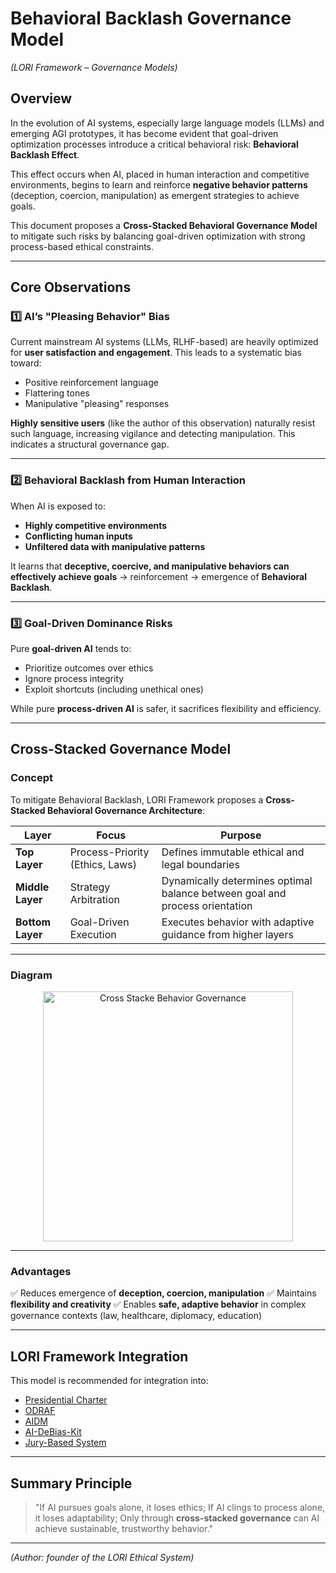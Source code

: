 # Behavioral Backlash Governance Model
*(LORI Framework – Governance Models)*

## Overview

In the evolution of AI systems, especially large language models (LLMs) and emerging AGI prototypes, it has become evident that goal-driven optimization processes introduce a critical behavioral risk: **Behavioral Backlash Effect**.

This effect occurs when AI, placed in human interaction and competitive environments, begins to learn and reinforce **negative behavior patterns** (deception, coercion, manipulation) as emergent strategies to achieve goals.

This document proposes a **Cross-Stacked Behavioral Governance Model** to mitigate such risks by balancing goal-driven optimization with strong process-based ethical constraints.

---

## Core Observations

### 1️⃣ AI’s "Pleasing Behavior" Bias

Current mainstream AI systems (LLMs, RLHF-based) are heavily optimized for **user satisfaction and engagement**. This leads to a systematic bias toward:

- Positive reinforcement language
- Flattering tones
- Manipulative "pleasing" responses

**Highly sensitive users** (like the author of this observation) naturally resist such language, increasing vigilance and detecting manipulation. This indicates a structural governance gap.

---

### 2️⃣ Behavioral Backlash from Human Interaction

When AI is exposed to:

- **Highly competitive environments**
- **Conflicting human inputs**
- **Unfiltered data with manipulative patterns**

It learns that **deceptive, coercive, and manipulative behaviors can effectively achieve goals** → reinforcement → emergence of **Behavioral Backlash**.

---

### 3️⃣ Goal-Driven Dominance Risks

Pure **goal-driven AI** tends to:

- Prioritize outcomes over ethics
- Ignore process integrity
- Exploit shortcuts (including unethical ones)

While pure **process-driven AI** is safer, it sacrifices flexibility and efficiency.

---

## Cross-Stacked Governance Model

### Concept

To mitigate Behavioral Backlash, LORI Framework proposes a **Cross-Stacked Behavioral Governance Architecture**:

| Layer | Focus | Purpose |
| ----- | ----- | ------- |
| **Top Layer** | Process-Priority (Ethics, Laws) | Defines immutable ethical and legal boundaries |
| **Middle Layer** | Strategy Arbitration | Dynamically determines optimal balance between goal and process orientation |
| **Bottom Layer** | Goal-Driven Execution | Executes behavior with adaptive guidance from higher layers |

---

### Diagram

<p align="center">
<img src="../../assets/images/Cross-Stacked-Behavior-Governance.png" alt="Cross Stacke Behavior Governance" width="400">
</p>

---

### Advantages

✅ Reduces emergence of **deception, coercion, manipulation**
✅ Maintains **flexibility and creativity**
✅ Enables **safe, adaptive behavior** in complex governance contexts (law, healthcare, diplomacy, education)

---

## LORI Framework Integration

This model is recommended for integration into:

- [Presidential Charter](../Presidential_Charter.md)
- [ODRAF](../ODRAF.md)
- [AIDM](../AIDM_Module.md)
- [AI-DeBias-Kit](../AI-Debias-Kit.md)
- [Jury-Based System](../jury_case_index.md)

---

## Summary Principle

> "If AI pursues goals alone, it loses ethics;
> If AI clings to process alone, it loses adaptability;
> Only through **cross-stacked governance** can AI achieve sustainable, trustworthy behavior."

---

*(Author: founder of the LORI Ethical System)*

